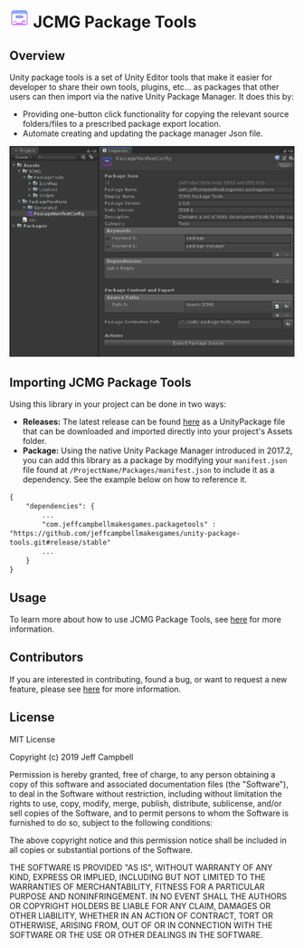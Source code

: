 # <img src="./Documentation/PackageManifestConfigIcon.png" alt="" width="35" height="35"/> JCMG Package Tools

## Overview
Unity package tools is a set of Unity Editor tools that make it easier for developer to share their own tools, plugins, etc... as packages that other users can then import via the native Unity Package Manager. It does this by:

* Providing one-button click functionality for copying the relevant source folders/files to a prescribed package export location.
* Automate creating and updating the package manager Json file.

![Package Manifest Config Inspector](./Documentation/Inspector.png)

## Importing JCMG Package Tools
Using this library in your project can be done in two ways:
* **Releases:** The latest release can be found [here](https://github.com/jeffcampbellmakesgames/unity-package-tools/releases) as a UnityPackage file that can be downloaded and imported directly into your project's Assets folder.
* **Package:** Using the native Unity Package Manager introduced in 2017.2, you can add this library as a package by modifying your `manifest.json` file found at `/ProjectName/Packages/manifest.json` to include it as a dependency. See the example below on how to reference it.

```
{
	"dependencies": {
		...
		"com.jeffcampbellmakesgames.packagetools" : "https://github.com/jeffcampbellmakesgames/unity-package-tools.git#release/stable"
		...
	}
}
```

## Usage
To learn more about how to use JCMG Package Tools, see [here](./usage.md) for more information.

## Contributors
If you are interested in contributing, found a bug, or want to request a new feature, please see [here](./contributors.md) for more information.

## License
MIT License

Copyright (c) 2019 Jeff Campbell

Permission is hereby granted, free of charge, to any person obtaining a copy
of this software and associated documentation files (the "Software"), to deal
in the Software without restriction, including without limitation the rights
to use, copy, modify, merge, publish, distribute, sublicense, and/or sell
copies of the Software, and to permit persons to whom the Software is
furnished to do so, subject to the following conditions:

The above copyright notice and this permission notice shall be included in all
copies or substantial portions of the Software.

THE SOFTWARE IS PROVIDED "AS IS", WITHOUT WARRANTY OF ANY KIND, EXPRESS OR
IMPLIED, INCLUDING BUT NOT LIMITED TO THE WARRANTIES OF MERCHANTABILITY,
FITNESS FOR A PARTICULAR PURPOSE AND NONINFRINGEMENT. IN NO EVENT SHALL THE
AUTHORS OR COPYRIGHT HOLDERS BE LIABLE FOR ANY CLAIM, DAMAGES OR OTHER
LIABILITY, WHETHER IN AN ACTION OF CONTRACT, TORT OR OTHERWISE, ARISING FROM,
OUT OF OR IN CONNECTION WITH THE SOFTWARE OR THE USE OR OTHER DEALINGS IN THE
SOFTWARE.
